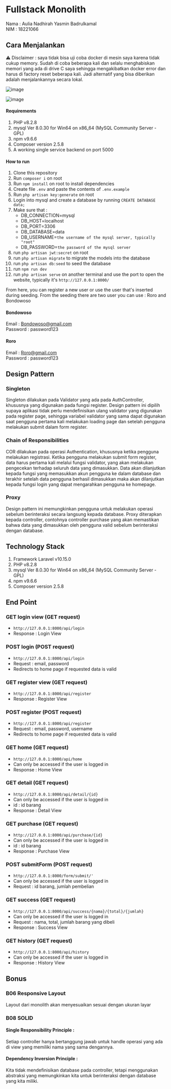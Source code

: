 # Fullstack Monolith
Nama : Aulia Nadhirah Yasmin Badrulkamal <br />
NIM : 18221066 <br />

## Cara Menjalankan 
⚠ Disclaimer : saya tidak bisa uji coba docker di mesin saya karena tidak cukup memory. Sudah di coba beberapa kali dan selalu menghabiskan memori yang ada di drive C saya sehingga mengakibatkan docker error dan harus di factory reset beberapa kali. Jadi alternatif yang bisa diberikan adalah menjalankannya secara lokal.

![image](https://github.com/Aulianyb/Monolith/assets/42485997/5a19cf1b-2e3b-439f-b88f-6ba850874422)

![image](https://github.com/Aulianyb/Monolith/assets/42485997/4cef6648-372a-4528-a2ed-b4e7e98d067a)

#### Requirements
1. PHP v8.2.8
2. mysql  Ver 8.0.30 for Win64 on x86_64 (MySQL Community Server - GPL)
3. npm v9.6.6
4. Composer version 2.5.8
5. A working single service backend on port 5000

#### How to run
1. Clone this repository
2. Run `composer i` on root
3. Run `npm install` on root to install dependencies
4. Create file `.env` and paste the contents of `.env.example`
5. Run `php artisan key:generate` on root
6. Login into mysql and create a database by running `CREATE DATABASE data;`
7. Make sure that : 
    - DB_CONNECTION=mysql
    - DB_HOST=localhost
    - DB_PORT=3306
    - DB_DATABASE=data
    - DB_USERNAME=`the username of the mysql server, typically "root"`
    - DB_PASSWORD=`the password of the mysql server`
8. run `php artisan jwt:secret` on root
9. run `php artisan migrate` to migrate the models into the database
10. run `php artisan db:seed` to seed the database
11. run `npm run dev`
12. run `php artisan serve` on another terminal and use the port to open the website, typically it's `http://127.0.0.1:8000/`

From here, you can register a new user or use the user that's inserted during seeding. From the seeding there are two user you can use : Roro and Bondowoso
#### Bondowoso
Email : Bondowoso@gmail.com <br />
Password : password123

#### Roro
Email : Roro@gmail.com <br />
Password : password123

## Design Pattern
### Singleton
Singleton dilakukan pada Validator yang ada pada AuthController, khususnya yang digunakan pada fungsi register. Design pattern ini dipilih supaya aplikasi tidak perlu mendefinisikan ulang validator yang digunakan pada register page, sehingga variabel validator yang sama dapat digunakan saat pengguna pertama kali melakukan loading page dan setelah pengguna melakukan submit dalam form register. 

### Chain of Responsibilities
COR dilakukan pada operasi Authentication, khususnya ketika pengguna melakukan registrasi. Ketika pengguna melakukan submit form register, data harus pertama kali melalui fungsi validator, yang akan melakukan pengecekan terhadap seluruh data yang dimasukkan. Data akan dilanjutkan kepada fungsi yang memasukkan akun pengguna ke dalam database dan terakhir setelah data pengguna berhasil dimasukkan maka akan dilanjutkan kepada fungsi login yang dapat mengarahkan pengguna ke homepage. 

### Proxy
Design pattern ini memungkinkan pengguna untuk melakukan operasi sebelum berinteraksi secara langsung kepada database. Proxy diterapkan kepada controller, contohnya controller purchase yang akan memastikan bahwa data yang dimasukkan oleh pengguna valid sebelum berinteraksi dengan database. 

## Technology Stack
1. Framework Laravel v10.15.0
2. PHP v8.2.8
3. mysql  Ver 8.0.30 for Win64 on x86_64 (MySQL Community Server - GPL)
4. npm v9.6.6
5. Composer version 2.5.8

## End Point
### GET login view (GET request)
- `http://127.0.0.1:8000/api/login`
- Response : Login View

### POST login (POST request)
- `http://127.0.0.1:8000/api/login`
- Request : email, password
- Redirects to home page if requested data is valid

### GET register view (GET request)
- `http://127.0.0.1:8000/api/register`
- Response : Register View

### POST register (POST request)
- `http://127.0.0.1:8000/api/register`
- Request : email, password, username
- Redirects to home page if requested data is valid

### GET home (GET request)
- `http://127.0.0.1:8000/api/home`
- Can only be accessed if the user is logged in
- Response : Home View

### GET detail (GET request)
- `http://127.0.0.1:8000/api/detail/{id}`
- Can only be accessed if the user is logged in
- id : id barang
- Response : Detail  View

### GET purchase (GET request)
- `http://127.0.0.1:8000/api/purchase/{id}`
- Can only be accessed if the user is logged in
- id : id barang
- Response : Purchase  View

### POST submitForm (POST request)
- `http://127.0.0.1:8000/form/submit/'`
- Can only be accessed if the user is logged in
- Request : id barang, jumlah pembelian

### GET success (GET request)
- `http://127.0.0.1:8000/api/success/{nama}/{total}/{jumlah}`
- Can only be accessed if the user is logged in
- Request : nama, total, jumlah barang yang dibeli
- Response : Success  View

### GET history (GET request)
- `http://127.0.0.1:8000/api/history`
- Can only be accessed if the user is logged in
- Response : History  View
## Bonus
### B06 Responsive Layout
Layout dari monolith akan menyesuaikan sesuai dengan ukuran layar

### B08 SOLID
#### Single Responsibility Principle : 
Setiap controller hanya bertanggung jawab untuk handle operasi yang ada di view yang memiliki nama yang sama dengannya. 

#### Dependency Inversion Principle : 
Kita tidak mendefinisikan database pada controller, tetapi menggunakan abstraksi yang memungkinkan kita untuk berinteraksi dengan database yang kita miliki. 
